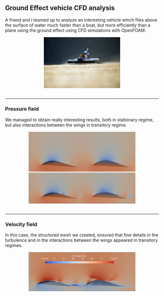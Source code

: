 ## Ground Effect vehicle CFD analysis

A friend and I teamed up to analyze an interesting vehicle which flies above the surface of water much faster than a boat, but more efficiently than a plane using the ground effect using CFD simulations with OpenFOAM.
<div style="text-align:center">
<img width = "250" src="images/gev_skim.jpg"/>
</div>
<br/>

---

### Pressure field
We managed to obtain really interesting results, both in stationary regime, but also interactions between the wings in transitory regime.
<div style="text-align:center">
<img width = "350" src="images/p0.png"/>
<img width = "350" src="images/p3.png"/>
</div>
<br/>

---

### Velocity field
In this case, the structured mesh we created, ensured that fine details in the turbulence and in the interactions between the wings appeared in transitory regimes.
<div style="text-align:center">
<img width = "350" src="images/u4.png"/>
</div>
<br/>
